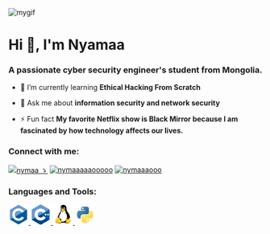 ![mygif](https://github.com/nymaaaooo/nymaaaooo/assets/99703674/d6c3208c-6f59-48a6-929e-4f974e05cf79)
<h1 align="left">Hi 👋, I'm Nyamaa</h1>
<h3 align="left">A passionate cyber security engineer's student from Mongolia.</h3>

- 🌱 I’m currently learning **Ethical Hacking From Scratch**

- 💬 Ask me about **information security and network security**

- ⚡ Fun fact **My favorite Netflix show is Black Mirror because I am fascinated by how technology affects our lives.**

<h3 align="left">Connect with me:</h3>
<p align="left">
<a href="https://fb.com/nymaa ゝ" target="blank"><img align="center" src="https://raw.githubusercontent.com/rahuldkjain/github-profile-readme-generator/master/src/images/icons/Social/facebook.svg" alt="nymaa ゝ" height="30" width="40" /></a>
<a href="https://instagram.com/nymaaaaaooooo" target="blank"><img align="center" src="https://raw.githubusercontent.com/rahuldkjain/github-profile-readme-generator/master/src/images/icons/Social/instagram.svg" alt="nymaaaaaooooo" height="30" width="40" /></a>
<a href="https://www.hackerrank.com/nymaaaooo" target="blank"><img align="center" src="https://raw.githubusercontent.com/rahuldkjain/github-profile-readme-generator/master/src/images/icons/Social/hackerrank.svg" alt="nymaaaooo" height="30" width="40" /></a>
</p>

<h3 align="left">Languages and Tools:</h3>
<p align="left"> <a href="https://www.cprogramming.com/" target="_blank" rel="noreferrer"> <img src="https://raw.githubusercontent.com/devicons/devicon/master/icons/c/c-original.svg" alt="c" width="40" height="40"/> </a> <a href="https://www.w3schools.com/cpp/" target="_blank" rel="noreferrer"> <img src="https://raw.githubusercontent.com/devicons/devicon/master/icons/cplusplus/cplusplus-original.svg" alt="cplusplus" width="40" height="40"/> </a> <a href="https://www.linux.org/" target="_blank" rel="noreferrer"> <img src="https://raw.githubusercontent.com/devicons/devicon/master/icons/linux/linux-original.svg" alt="linux" width="40" height="40"/> </a> <a href="https://www.python.org" target="_blank" rel="noreferrer"> <img src="https://raw.githubusercontent.com/devicons/devicon/master/icons/python/python-original.svg" alt="python" width="40" height="40"/> </a> </p>
